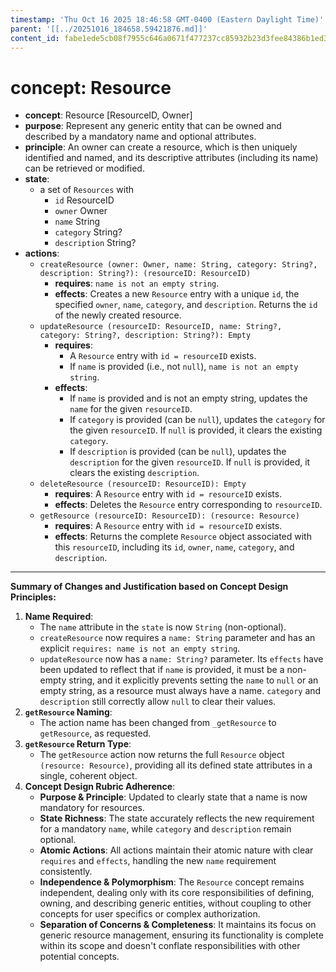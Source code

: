 ```yaml
---
timestamp: 'Thu Oct 16 2025 18:46:58 GMT-0400 (Eastern Daylight Time)'
parent: '[[../20251016_184658.59421876.md]]'
content_id: fabe1ede5cb08f7955c646a0671f477237cc85932b23d3fee84386b1ed3572ed
---
```


# concept: Resource

* **concept**: Resource \[ResourceID, Owner]
* **purpose**: Represent any generic entity that can be owned and described by a mandatory name and optional attributes.
* **principle**: An owner can create a resource, which is then uniquely identified and named, and its descriptive attributes (including its name) can be retrieved or modified.
* **state**:
  * a set of `Resources` with
    * `id` ResourceID
    * `owner` Owner
    * `name` String
    * `category` String?
    * `description` String?
* **actions**:
  * `createResource (owner: Owner, name: String, category: String?, description: String?): (resourceID: ResourceID)`
    * **requires**: `name is not an empty string`.
    * **effects**: Creates a new `Resource` entry with a unique `id`, the specified `owner`, `name`, `category`, and `description`. Returns the `id` of the newly created resource.
  * `updateResource (resourceID: ResourceID, name: String?, category: String?, description: String?): Empty`
    * **requires**:
      * A `Resource` entry with `id = resourceID` exists.
      * If `name` is provided (i.e., not `null`), `name is not an empty string`.
    * **effects**:
      * If `name` is provided and is not an empty string, updates the `name` for the given `resourceID`.
      * If `category` is provided (can be `null`), updates the `category` for the given `resourceID`. If `null` is provided, it clears the existing `category`.
      * If `description` is provided (can be `null`), updates the `description` for the given `resourceID`. If `null` is provided, it clears the existing `description`.
  * `deleteResource (resourceID: ResourceID): Empty`
    * **requires**: A `Resource` entry with `id = resourceID` exists.
    * **effects**: Deletes the `Resource` entry corresponding to `resourceID`.
  * `getResource (resourceID: ResourceID): (resource: Resource)`
    * **requires**: A `Resource` entry with `id = resourceID` exists.
    * **effects**: Returns the complete `Resource` object associated with this `resourceID`, including its `id`, `owner`, `name`, `category`, and `description`.

***

**Summary of Changes and Justification based on Concept Design Principles:**

1. **Name Required**:
   * The `name` attribute in the `state` is now `String` (non-optional).
   * `createResource` now requires a `name: String` parameter and has an explicit `requires: name is not an empty string`.
   * `updateResource` now has a `name: String?` parameter. Its `effects` have been updated to reflect that if `name` is provided, it must be a non-empty string, and it explicitly prevents setting the `name` to `null` or an empty string, as a resource must always have a name. `category` and `description` still correctly allow `null` to clear their values.
2. **`getResource` Naming**:
   * The action name has been changed from `_getResource` to `getResource`, as requested.
3. **`getResource` Return Type**:
   * The `getResource` action now returns the full `Resource` object `(resource: Resource)`, providing all its defined state attributes in a single, coherent object.
4. **Concept Design Rubric Adherence**:
   * **Purpose & Principle**: Updated to clearly state that a name is now mandatory for resources.
   * **State Richness**: The state accurately reflects the new requirement for a mandatory `name`, while `category` and `description` remain optional.
   * **Atomic Actions**: All actions maintain their atomic nature with clear `requires` and `effects`, handling the new `name` requirement consistently.
   * **Independence & Polymorphism**: The `Resource` concept remains independent, dealing only with its core responsibilities of defining, owning, and describing generic entities, without coupling to other concepts for user specifics or complex authorization.
   * **Separation of Concerns & Completeness**: It maintains its focus on generic resource management, ensuring its functionality is complete within its scope and doesn't conflate responsibilities with other potential concepts.
